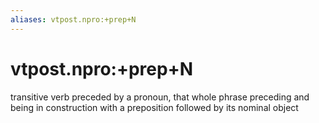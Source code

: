 ```yaml
---
aliases: vtpost.npro:+prep+N
---
```

# vtpost.npro:+prep+N

transitive verb preceded by a pronoun, that whole phrase preceding and being in construction with a preposition followed by its nominal object
> 